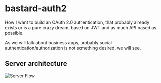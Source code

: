 # bastard-auth2

How I want to build an OAuth 2.0 authentication, that probably already exists or is a pure crazy dream, based on JWT and as much API based as possible.

As we will talk about business apps, probably social authentication/authorization is not something desired, we will see.

## Server architecture

![Server Flow](https://github.com/thinkdream/bastard-oauth2/raw/master/server-flow.png "Server Flow")
